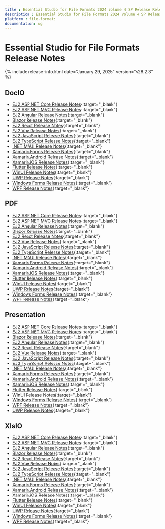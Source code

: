 ```yaml
---
title : Essential Studio for File Formats 2024 Volume 4 SP Release Release Notes  
description : Essential Studio for File Formats 2024 Volume 4 SP Release Release Notes  
platform : file-formats
documentation: ug
---
```


# Essential Studio for File Formats  Release Notes  

{% include release-info.html date="January 29, 2025" version="v28.2.3" %} 




## DocIO

* [EJ2 ASP.NET Core Release Notes](https://ej2.syncfusion.com/aspnetcore/documentation/release-notes/28.2.3#docio){:target="_blank"}
* [EJ2 ASP.NET MVC Release Notes](https://ej2.syncfusion.com/aspnetmvc/documentation/release-notes/28.2.3#docio){:target="_blank"}
* [EJ2 Angular Release Notes](https://ej2.syncfusion.com/angular/documentation/release-notes/28.2.3#docio){:target="_blank"}
* [Blazor Release Notes](https://blazor.syncfusion.com/documentation/release-notes/28.2.3#docio){:target="_blank"}
* [EJ2 React Release Notes](https://ej2.syncfusion.com/react/documentation/release-notes/28.2.3#docio){:target="_blank"}
* [EJ2 Vue  Release Notes](https://ej2.syncfusion.com/vue/documentation/release-notes/28.2.3#docio){:target="_blank"}
* [EJ2 JavaScript Release Notes](https://ej2.syncfusion.com/javascript/documentation/release-notes/28.2.3#docio){:target="_blank"}
* [EJ2 TypeScript Release Notes](https://ej2.syncfusion.com/documentation/release-notes/28.2.3#docio){:target="_blank"}
* [.NET MAUI Release Notes](/maui/release-notes/v28.2.3#docio){:target="_blank"}
* [Xamarin.Forms Release Notes](/xamarin/release-notes/v28.2.3#docio){:target="_blank"}
* [Xamarin.Android Release Notes](/xamarin-android/release-notes/v28.2.3#docio){:target="_blank"}
* [Xamarin.iOS Release Notes](/xamarin-ios/release-notes/v28.2.3#docio){:target="_blank"}
* [Flutter Release Notes](/flutter/release-notes/v28.2.3#docio){:target="_blank"}
* [WinUI Release Notes](/winui/release-notes/v28.2.3#docio){:target="_blank"}
* [UWP Release Notes](/uwp/release-notes/v28.2.3#docio){:target="_blank"}
* [Windows Forms Release Notes](/windowsforms/release-notes/v28.2.3#docio){:target="_blank"}
* [WPF Release Notes](/wpf/release-notes/v28.2.3#docio){:target="_blank"}



## PDF

* [EJ2 ASP.NET Core Release Notes](https://ej2.syncfusion.com/aspnetcore/documentation/release-notes/28.2.3#pdf){:target="_blank"}
* [EJ2 ASP.NET MVC Release Notes](https://ej2.syncfusion.com/aspnetmvc/documentation/release-notes/28.2.3#pdf){:target="_blank"}
* [EJ2 Angular Release Notes](https://ej2.syncfusion.com/angular/documentation/release-notes/28.2.3#pdf){:target="_blank"}
* [Blazor Release Notes](https://blazor.syncfusion.com/documentation/release-notes/28.2.3#pdf){:target="_blank"}
* [EJ2 React Release Notes](https://ej2.syncfusion.com/react/documentation/release-notes/28.2.3#pdf){:target="_blank"}
* [EJ2 Vue  Release Notes](https://ej2.syncfusion.com/vue/documentation/release-notes/28.2.3#pdf){:target="_blank"}
* [EJ2 JavaScript Release Notes](https://ej2.syncfusion.com/javascript/documentation/release-notes/28.2.3#pdf){:target="_blank"}
* [EJ2 TypeScript Release Notes](https://ej2.syncfusion.com/documentation/release-notes/28.2.3#pdf){:target="_blank"}
* [.NET MAUI Release Notes](/maui/release-notes/v28.2.3#pdf){:target="_blank"}
* [Xamarin.Forms Release Notes](/xamarin/release-notes/v28.2.3#pdf){:target="_blank"}
* [Xamarin.Android Release Notes](/xamarin-android/release-notes/v28.2.3#pdf){:target="_blank"}
* [Xamarin.iOS Release Notes](/xamarin-ios/release-notes/v28.2.3#pdf){:target="_blank"}
* [Flutter Release Notes](/flutter/release-notes/v28.2.3#pdf){:target="_blank"}
* [WinUI Release Notes](/winui/release-notes/v28.2.3#pdf){:target="_blank"}
* [UWP Release Notes](/uwp/release-notes/v28.2.3#pdf){:target="_blank"}
* [Windows Forms Release Notes](/windowsforms/release-notes/v28.2.3#pdf){:target="_blank"}
* [WPF Release Notes](/wpf/release-notes/v28.2.3#pdf){:target="_blank"}


## Presentation

* [EJ2 ASP.NET Core Release Notes](https://ej2.syncfusion.com/aspnetcore/documentation/release-notes/28.2.3#presentation){:target="_blank"}
* [EJ2 ASP.NET MVC Release Notes](https://ej2.syncfusion.com/aspnetmvc/documentation/release-notes/28.2.3#presentation){:target="_blank"}
* [Blazor Release Notes](https://blazor.syncfusion.com/documentation/release-notes/28.2.3#presentation){:target="_blank"}
* [EJ2 Angular Release Notes](https://ej2.syncfusion.com/angular/documentation/release-notes/28.2.3#presentation){:target="_blank"}
* [EJ2 React Release Notes](https://ej2.syncfusion.com/react/documentation/release-notes/28.2.3#presentation){:target="_blank"}
* [EJ2 Vue  Release Notes](https://ej2.syncfusion.com/vue/documentation/release-notes/28.2.3#presentation){:target="_blank"}
* [EJ2 JavaScript Release Notes](https://ej2.syncfusion.com/javascript/documentation/release-notes/28.2.3#presentation){:target="_blank"}
* [EJ2 TypeScript Release Notes](https://ej2.syncfusion.com/documentation/release-notes/28.2.3#presentation){:target="_blank"}
* [.NET MAUI Release Notes](/maui/release-notes/v28.2.3#presentation){:target="_blank"}
* [Xamarin.Forms Release Notes](/xamarin/release-notes/v28.2.3#presentation){:target="_blank"}
* [Xamarin.Android Release Notes](/xamarin-android/release-notes/v28.2.3#presentation){:target="_blank"}
* [Xamarin.iOS Release Notes](/xamarin-ios/release-notes/v28.2.3#presentation){:target="_blank"}
* [Flutter Release Notes](/flutter/release-notes/v28.2.3#presentation){:target="_blank"}
* [WinUI Release Notes](/winui/release-notes/v28.2.3#presentation){:target="_blank"}
* [Windows Forms Release Notes](/windowsforms/release-notes/v28.2.3#presentation){:target="_blank"}
* [WPF Release Notes](/wpf/release-notes/v28.2.3#presentation){:target="_blank"}
* [UWP Release Notes](/uwp/release-notes/v28.2.3#presentation){:target="_blank"}



## XlsIO

* [EJ2 ASP.NET Core Release Notes](https://ej2.syncfusion.com/aspnetcore/documentation/release-notes/28.2.3#xlsio){:target="_blank"}
* [EJ2 ASP.NET MVC Release Notes](https://ej2.syncfusion.com/aspnetmvc/documentation/release-notes/28.2.3#xlsio){:target="_blank"}
* [EJ2 Angular Release Notes](https://ej2.syncfusion.com/angular/documentation/release-notes/28.2.3#xlsio){:target="_blank"}
* [Blazor Release Notes](https://blazor.syncfusion.com/documentation/release-notes/28.2.3#xlsio){:target="_blank"}
* [EJ2 React Release Notes](https://ej2.syncfusion.com/react/documentation/release-notes/28.2.3#xlsio){:target="_blank"}
* [EJ2 Vue  Release Notes](https://ej2.syncfusion.com/vue/documentation/release-notes/28.2.3#xlsio){:target="_blank"}
* [EJ2 JavaScript Release Notes](https://ej2.syncfusion.com/javascript/documentation/release-notes/28.2.3#xlsio){:target="_blank"}
* [EJ2 TypeScript Release Notes](https://ej2.syncfusion.com/documentation/release-notes/28.2.3#xlsio){:target="_blank"}
* [.NET MAUI Release Notes](/maui/release-notes/v28.2.3#xlsio){:target="_blank"}
* [Xamarin.Forms Release Notes](/xamarin/release-notes/v28.2.3#xlsio){:target="_blank"}
* [Xamarin.Android Release Notes](/xamarin-android/release-notes/v28.2.3#xlsio){:target="_blank"}
* [Xamarin.iOS Release Notes](/xamarin-ios/release-notes/v28.2.3#xlsio){:target="_blank"}
* [Flutter Release Notes](/flutter/release-notes/v28.2.3#xlsio){:target="_blank"}
* [WinUI Release Notes](/winui/release-notes/v28.2.3#xlsio){:target="_blank"}
* [UWP Release Notes](/uwp/release-notes/v28.2.3#xlsio){:target="_blank"}
* [Windows Forms Release Notes](/windowsforms/release-notes/v28.2.3#xlsio){:target="_blank"}
* [WPF Release Notes](/wpf/release-notes/v28.2.3#xlsio){:target="_blank"}



